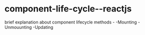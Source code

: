 # component-life-cycle--reactjs

 brief explanation about component lifecycle methods -
-Mounting
-Unmouunting
-Updating
